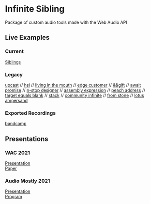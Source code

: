# Infinite Sibling

Package of custom audio tools made with the Web Audio API

## Live Examples

### Current

[Siblings](https://pparocza.github.io/siblings/)

### Legacy

[upcast](https://pparocza.github.io/upcast/) // [hsl](https://pparocza.github.io/hsl/) // [living in the mouth](https://pparocza.github.io/living_in_the_mouth/) // [edge customer](https://pparocza.github.io/edge_customer/) // 
[&&gift](https://pparocza.github.io/-_gift/) // [await promise](https://pparocza.github.io/await_promise/) // [n-stop designer](https://pparocza.github.io/n-stop_designer/) // [assembly expression](https://pparocza.github.io/assembly_expression/) // 
[peach address](https://pparocza.github.io/peach_address/) // [target equals blank](https://pparocza.github.io/target_equals_blank/) // [stack](https://pparocza.github.io/stack/) // 
[community infinite](https://pparocza.github.io/community_infinite/) // [from stone](https://pparocza.github.io/from_stone/) // [lotus ampersand](https://pparocza.github.io/lotus_ampersand/)

### Exported Recordings

[bandcamp](https://infinitesibling.bandcamp.com/)

## Presentations

### WAC 2021

[Presentation](https://www.youtube.com/watch?v=JSNgcxIQ_vw&feature=youtu.be)\
[Paper](https://drive.google.com/file/d/14FMfwc50zoxagC_6sPxgEM19JyBcnfHL/view?usp=sharing)

### Audio Mostly 2021

[Presentation](https://www.youtube.com/watch?v=BzwNK9uYl48)\
[Program](https://audiomostly.com/2021/program/conference-program/)
